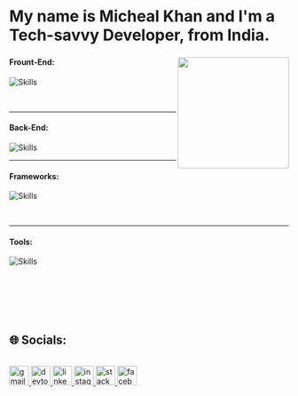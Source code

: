 # My name is Micheal Khan and I'm a Tech-savvy Developer, from India.

###

<img align="right" height="200" src="https://24.media.tumblr.com/f2402236fbf24959d1caf8761b6c7893/tumblr_n3fknwte3O1se91rjo1_500.gif"  />

###
<h4 align="left">Frount-End:</h4>

![Skills](https://skillicons.dev/icons?i=html,css,javascript,materialui,bootstrap,tailwind&perline=11)

<br>

-------

<h4 align="left">Back-End:</h4>

![Skills](https://skillicons.dev/icons?i=htmx,mysql,postgres,php&perline=11)
<br>

---
<h4 align="left">Frameworks:</h4>

![Skills](https://skillicons.dev/icons?i=jquery,react,nextjs,flutter&perline=11)

<br>

-------
<h4 align="left">Tools:</h4>

![Skills](https://skillicons.dev/icons?i=figma,git,github,bash,md,vscode,photoshop,illustrator,nodejs,wordpress&perline=11)
###
###
<br><br>
<br><br>
## 🌐 Socials:
<br clear="both">
<div align="left">
  <a href="mailto:khanzaidan786@gmail.com" target="_blank">
    <img src="https://img.shields.io/static/v1?message=Gmail&logo=gmail&label=&color=D14836&logoColor=white&labelColor=&style=for-the-badge" height="35" alt="gmail logo"  />
  </a>
  <a href="https://dev.to/igniteking" target="_blank">
    <img src="https://img.shields.io/static/v1?message=dev.to&logo=dev.to&label=&color=0A0A0A&logoColor=white&labelColor=&style=for-the-badge" height="35" alt="devto logo"  />
  </a>
  <a href="https://www.linkedin.com/in/zaidan-khan-b56844197/" target="_blank">
    <img src="https://img.shields.io/static/v1?message=LinkedIn&logo=linkedin&label=&color=0077B5&logoColor=white&labelColor=&style=for-the-badge" height="35" alt="linkedin logo"  />
  </a>
  <a href="https://instagram.com/phychic_zee" target="_blank">
    <img src="https://img.shields.io/static/v1?message=Instagram&logo=instagram&label=&color=E4405F&logoColor=white&labelColor=&style=for-the-badge" height="35" alt="instagram logo"  />
  </a>
  <a href="https://stackoverflow.com/users/11207815/zaidan-khan" target="_blank">
    <img src="https://img.shields.io/static/v1?message=Stackoverflow&logo=stackoverflow&label=&color=FE7A16&logoColor=white&labelColor=&style=for-the-badge" height="35" alt="stackoverflow logo"  />
  </a>
  <a href="https://www.facebook.com/zaidan.khan.125" target="_blank">
    <img src="https://img.shields.io/static/v1?message=Facebook&logo=facebook&label=&color=1877F2&logoColor=white&labelColor=&style=for-the-badge" height="35" alt="facebook logo"  />
  </a>
</div>

